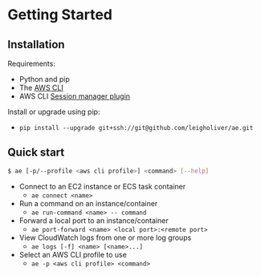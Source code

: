 # Getting Started

## Installation
Requirements:
- Python and pip
- The [AWS CLI](https://docs.aws.amazon.com/cli/latest/userguide/getting-started-install.html)
- AWS CLI [Session manager plugin](https://docs.aws.amazon.com/systems-manager/latest/userguide/session-manager-working-with-install-plugin.html)

Install or upgrade using pip:
- `pip install --upgrade git+ssh://git@github.com/leigholiver/ae.git`

## Quick start
```bash
$ ae [-p/--profile <aws cli profile>] <command> [--help]
```

- Connect to an EC2 instance or ECS task container
    - `ae connect <name>`
- Run a command on an instance/container
    - `ae run-command <name> -- command`
- Forward a local port to an instance/container
    - `ae port-forward <name> <local port>:<remote port>`
- View CloudWatch logs from one or more log groups
    - `ae logs [-f] <name> [<name>...]`
- Select an AWS CLI profile to use
    - `ae -p <aws cli profile> <command>`
